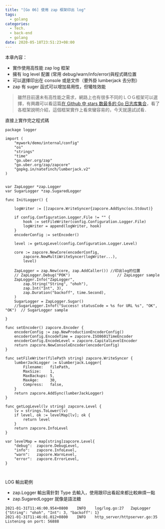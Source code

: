 ```yaml
---
title: "[Go 06] 使用 zap 框架印出 log"
tags:
  - golang
categories:
  - Tech.
  - back-end
  - golang
date: 2020-05-18T23:51:23+08:00
---
```


本章內容：

- 實作使用高性能 zap log 框架
- 擁有 log level 配置 (常用 debug/warn/info/error)與程式碼位置
- 可以選擇印出在 console 或是文件（要外掛 lumberjack 去分割）
- zap 有 suger 函式可以增加易用性，但犧牲效能

<!--more-->

> 雖然目前還未有高性能之需求，網路上也有很多不同的ＬＯＧ框架可以選擇，有興趣可以看這篇[在 Github 中 stars 数最多的 Go 日志库集合](https://my.oschina.net/u/168737/blog/1536117 "在Github中stars数最多的Go日志库集合")，看了各框架說明介紹，這個框架實作上看來蠻容易的，今天就還試試看．

直接上實作完之程式碼

```
package logger

import (
	"mywork/demo/internal/config"
	"os"
	"strings"
	"time"
	"go.uber.org/zap"
	"go.uber.org/zap/zapcore"
	"gopkg.in/natefinch/lumberjack.v2"
)


var ZapLogger *zap.Logger
var SugarLogger *zap.SugaredLogger

func InitLogger() {

	logWriter := []zapcore.WriteSyncer{zapcore.AddSync(os.Stdout)}

	if config.Configuration.Logger.File != "" {
		hook := setFileWriter(config.Configuration.Logger.File)
		logWriter = append(logWriter, hook)
	}
	encoderConfig := setEncoder()

	level := getLogLevel(config.Configuration.Logger.Level)

	core := zapcore.NewCore(encoderConfig,
		zapcore.NewMultiWriteSyncer(logWriter...),
		level)

	ZapLogger = zap.New(core, zap.AddCaller()) //印出log的位置
	// ZapLogger.Debug("POK")                     // ZapLogger sample
	ZapLogger.Info("ZapLogger",
		zap.String("String", "ohoh"),
		zap.Int("Int", 3),
		zap.Duration("backoff", time.Second),
	)
	SugarLogger = ZapLogger.Sugar()
	//SugarLogger.Infof("Success! statusCode = %s for URL %s", "OK", "OK")  // SugarLogger sample

}

func setEncoder() zapcore.Encoder {
	encoderConfig := zap.NewProductionEncoderConfig()
	encoderConfig.EncodeTime = zapcore.ISO8601TimeEncoder
	encoderConfig.EncodeLevel = zapcore.CapitalLevelEncoder
	return zapcore.NewConsoleEncoder(encoderConfig)
}

func setFileWriter(filePath string) zapcore.WriteSyncer {
	lumberJackLogger := &lumberjack.Logger{
		Filename:   filePath,
		MaxSize:    1,
		MaxBackups: 5,
		MaxAge:     30,
		Compress:   false,
	}
	return zapcore.AddSync(lumberJackLogger)
}

func getLogLevel(lv string) zapcore.Level {
	lv = strings.ToLower(lv)
	if level, ok := levelMap[lv]; ok {
		return level
	}
	return zapcore.InfoLevel
}

var levelMap = map[string]zapcore.Level{
	"debug":  zapcore.DebugLevel,
	"info":   zapcore.InfoLevel,
	"warn":   zapcore.WarnLevel,
	"error":  zapcore.ErrorLevel,
}



```

LOG 輸出範例

- zap.Logger 輸出需針對 Type 去輸入，使用跟印出看起來都比較麻煩一點
- zap.SugaredLogger 就像是語法糖

```
2021-01-31T11:46:00.954+0800    INFO    log/log.go:27   ZapLogger       {"String": "ohoh", "Int": 3, "backoff": 1}
2021-01-31T11:46:01.012+0800    INFO    http_server/httpserver.go:35    Listening on port: 56888
```
